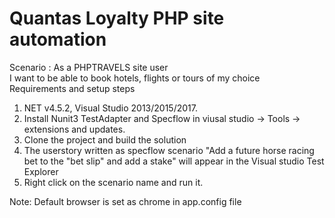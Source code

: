 # Quantas Loyalty PHP site automation

Scenario : 
    As a PHPTRAVELS site user	
	I want to be able to book hotels, flights or tours of my choice    
  Requirements and setup steps
  
1.	NET v4.5.2, Visual Studio 2013/2015/2017.
2.	Install Nunit3 TestAdapter and Specflow in viusal studio -> Tools -> extensions and updates.
3.	Clone the project and build the solution
4.	The userstory written as specflow scenario "Add a future horse racing bet to the "bet slip" and add a stake" will appear in the Visual studio Test Explorer
5.	Right click on the scenario name and run it.

Note:
Default browser is set as chrome in app.config file
